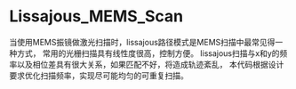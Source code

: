 # Lissajous_MEMS_Scan

当使用MEMS振镜做激光扫描时，lissajous路径模式是MEMS扫描中最常见得一种方式，
常用的光栅扫描具有线性度很高，控制方便。
lissajous扫描与x和y的频率以及相位差具有很大关系，如果匹配不好，将造成轨迹紊乱，
本代码根据设计要求优化扫描频率，实现尽可能均匀的可重复扫描。
